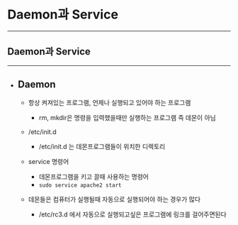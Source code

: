
# Daemon과 Service
-----------------------------------------------

## Daemon과 Service
-----------------------------------------------

- ## Daemon
	- 항상 켜져있는 프로그램, 언제나 실행되고 있어야 하는 프로그램
		+ rm, mkdir은 명령을 입력했을때만 실행하는 프로그램 즉 데몬이 아님


	- /etc/init.d
		+ /etc/init.d 는 데몬프로그램들이 위치한 디렉토리
	
	- service 명령어
		+ 데몬프로그램을 키고 끌때 사용하는 명령어
		+ ``` sudo service apache2 start ```

	- 데몬들은 컴퓨터가 실행될때 자동으로 실행되어야 하는 경우가 많다
		+ /etc/rc3.d 에서 자동으로 실행되고싶은 프로그램에 링크를 걸어주면된다

	<br/>


	<br/><br/><br/>